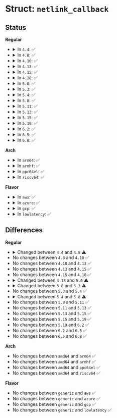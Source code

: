 # Struct: <code>netlink_callback</code>

## Status
<b>Regular</b>
<ul>
<li>
<details>
<summary>In <code>4.4</code>: ✅</summary>

```c
struct netlink_callback {
    struct sk_buff *skb;
    const struct nlmsghdr *nlh;
    int (*dump)(struct sk_buff *, struct netlink_callback *);
    int (*done)(struct netlink_callback *);
    void *data;
    struct module *module;
    u16 family;
    u16 min_dump_alloc;
    unsigned int prev_seq;
    unsigned int seq;
    long int args[6];
};
```
</details>
</li>
<li>
<details>
<summary>In <code>4.8</code>: ✅</summary>

```c
struct netlink_callback {
    struct sk_buff *skb;
    const struct nlmsghdr *nlh;
    int (*start)(struct netlink_callback *);
    int (*dump)(struct sk_buff *, struct netlink_callback *);
    int (*done)(struct netlink_callback *);
    void *data;
    struct module *module;
    u16 family;
    u16 min_dump_alloc;
    unsigned int prev_seq;
    unsigned int seq;
    long int args[6];
};
```
</details>
</li>
<li>
<details>
<summary>In <code>4.10</code>: ✅</summary>

```c
struct netlink_callback {
    struct sk_buff *skb;
    const struct nlmsghdr *nlh;
    int (*start)(struct netlink_callback *);
    int (*dump)(struct sk_buff *, struct netlink_callback *);
    int (*done)(struct netlink_callback *);
    void *data;
    struct module *module;
    u16 family;
    u16 min_dump_alloc;
    unsigned int prev_seq;
    unsigned int seq;
    long int args[6];
};
```
</details>
</li>
<li>
<details>
<summary>In <code>4.13</code>: ✅</summary>

```c
struct netlink_callback {
    struct sk_buff *skb;
    const struct nlmsghdr *nlh;
    int (*start)(struct netlink_callback *);
    int (*dump)(struct sk_buff *, struct netlink_callback *);
    int (*done)(struct netlink_callback *);
    void *data;
    struct module *module;
    u16 family;
    u16 min_dump_alloc;
    unsigned int prev_seq;
    unsigned int seq;
    long int args[6];
};
```
</details>
</li>
<li>
<details>
<summary>In <code>4.15</code>: ✅</summary>

```c
struct netlink_callback {
    struct sk_buff *skb;
    const struct nlmsghdr *nlh;
    int (*start)(struct netlink_callback *);
    int (*dump)(struct sk_buff *, struct netlink_callback *);
    int (*done)(struct netlink_callback *);
    void *data;
    struct module *module;
    u16 family;
    u16 min_dump_alloc;
    unsigned int prev_seq;
    unsigned int seq;
    long int args[6];
};
```
</details>
</li>
<li>
<details>
<summary>In <code>4.18</code>: ✅</summary>

```c
struct netlink_callback {
    struct sk_buff *skb;
    const struct nlmsghdr *nlh;
    int (*start)(struct netlink_callback *);
    int (*dump)(struct sk_buff *, struct netlink_callback *);
    int (*done)(struct netlink_callback *);
    void *data;
    struct module *module;
    u16 family;
    u16 min_dump_alloc;
    unsigned int prev_seq;
    unsigned int seq;
    long int args[6];
};
```
</details>
</li>
<li>
<details>
<summary>In <code>5.0</code>: ✅</summary>

```c
struct netlink_callback {
    struct sk_buff *skb;
    const struct nlmsghdr *nlh;
    int (*dump)(struct sk_buff *, struct netlink_callback *);
    int (*done)(struct netlink_callback *);
    void *data;
    struct module *module;
    struct netlink_ext_ack *extack;
    u16 family;
    u16 min_dump_alloc;
    bool strict_check;
    u16 answer_flags;
    unsigned int prev_seq;
    unsigned int seq;
    long int args[6];
};
```
</details>
</li>
<li>
<details>
<summary>In <code>5.3</code>: ✅</summary>

```c
struct netlink_callback {
    struct sk_buff *skb;
    const struct nlmsghdr *nlh;
    int (*dump)(struct sk_buff *, struct netlink_callback *);
    int (*done)(struct netlink_callback *);
    void *data;
    struct module *module;
    struct netlink_ext_ack *extack;
    u16 family;
    u16 min_dump_alloc;
    bool strict_check;
    u16 answer_flags;
    unsigned int prev_seq;
    unsigned int seq;
    u8 ctx[48];
    long int args[6];
};
```
</details>
</li>
<li>
<details>
<summary>In <code>5.4</code>: ✅</summary>

```c
struct netlink_callback {
    struct sk_buff *skb;
    const struct nlmsghdr *nlh;
    int (*dump)(struct sk_buff *, struct netlink_callback *);
    int (*done)(struct netlink_callback *);
    void *data;
    struct module *module;
    struct netlink_ext_ack *extack;
    u16 family;
    u16 min_dump_alloc;
    bool strict_check;
    u16 answer_flags;
    unsigned int prev_seq;
    unsigned int seq;
    u8 ctx[48];
    long int args[6];
};
```
</details>
</li>
<li>
<details>
<summary>In <code>5.8</code>: ✅</summary>

```c
struct netlink_callback {
    struct sk_buff *skb;
    const struct nlmsghdr *nlh;
    int (*dump)(struct sk_buff *, struct netlink_callback *);
    int (*done)(struct netlink_callback *);
    void *data;
    struct module *module;
    struct netlink_ext_ack *extack;
    u16 family;
    u16 answer_flags;
    u32 min_dump_alloc;
    unsigned int prev_seq;
    unsigned int seq;
    bool strict_check;
    u8 ctx[48];
    long int args[6];
};
```
</details>
</li>
<li>
<details>
<summary>In <code>5.11</code>: ✅</summary>

```c
struct netlink_callback {
    struct sk_buff *skb;
    const struct nlmsghdr *nlh;
    int (*dump)(struct sk_buff *, struct netlink_callback *);
    int (*done)(struct netlink_callback *);
    void *data;
    struct module *module;
    struct netlink_ext_ack *extack;
    u16 family;
    u16 answer_flags;
    u32 min_dump_alloc;
    unsigned int prev_seq;
    unsigned int seq;
    bool strict_check;
    u8 ctx[48];
    long int args[6];
};
```
</details>
</li>
<li>
<details>
<summary>In <code>5.13</code>: ✅</summary>

```c
struct netlink_callback {
    struct sk_buff *skb;
    const struct nlmsghdr *nlh;
    int (*dump)(struct sk_buff *, struct netlink_callback *);
    int (*done)(struct netlink_callback *);
    void *data;
    struct module *module;
    struct netlink_ext_ack *extack;
    u16 family;
    u16 answer_flags;
    u32 min_dump_alloc;
    unsigned int prev_seq;
    unsigned int seq;
    bool strict_check;
    u8 ctx[48];
    long int args[6];
};
```
</details>
</li>
<li>
<details>
<summary>In <code>5.15</code>: ✅</summary>

```c
struct netlink_callback {
    struct sk_buff *skb;
    const struct nlmsghdr *nlh;
    int (*dump)(struct sk_buff *, struct netlink_callback *);
    int (*done)(struct netlink_callback *);
    void *data;
    struct module *module;
    struct netlink_ext_ack *extack;
    u16 family;
    u16 answer_flags;
    u32 min_dump_alloc;
    unsigned int prev_seq;
    unsigned int seq;
    bool strict_check;
    u8 ctx[48];
    long int args[6];
};
```
</details>
</li>
<li>
<details>
<summary>In <code>5.19</code>: ✅</summary>

```c
struct netlink_callback {
    struct sk_buff *skb;
    const struct nlmsghdr *nlh;
    int (*dump)(struct sk_buff *, struct netlink_callback *);
    int (*done)(struct netlink_callback *);
    void *data;
    struct module *module;
    struct netlink_ext_ack *extack;
    u16 family;
    u16 answer_flags;
    u32 min_dump_alloc;
    unsigned int prev_seq;
    unsigned int seq;
    bool strict_check;
    u8 ctx[48];
    long int args[6];
};
```
</details>
</li>
<li>
<details>
<summary>In <code>6.2</code>: ✅</summary>

```c
struct netlink_callback {
    struct sk_buff *skb;
    const struct nlmsghdr *nlh;
    int (*dump)(struct sk_buff *, struct netlink_callback *);
    int (*done)(struct netlink_callback *);
    void *data;
    struct module *module;
    struct netlink_ext_ack *extack;
    u16 family;
    u16 answer_flags;
    u32 min_dump_alloc;
    unsigned int prev_seq;
    unsigned int seq;
    bool strict_check;
    u8 ctx[48];
    long int args[6];
};
```
</details>
</li>
<li>
<details>
<summary>In <code>6.5</code>: ✅</summary>

```c
struct netlink_callback {
    struct sk_buff *skb;
    const struct nlmsghdr *nlh;
    int (*dump)(struct sk_buff *, struct netlink_callback *);
    int (*done)(struct netlink_callback *);
    void *data;
    struct module *module;
    struct netlink_ext_ack *extack;
    u16 family;
    u16 answer_flags;
    u32 min_dump_alloc;
    unsigned int prev_seq;
    unsigned int seq;
    bool strict_check;
    u8 ctx[48];
    long int args[6];
};
```
</details>
</li>
<li>
<details>
<summary>In <code>6.8</code>: ✅</summary>

```c
struct netlink_callback {
    struct sk_buff *skb;
    const struct nlmsghdr *nlh;
    int (*dump)(struct sk_buff *, struct netlink_callback *);
    int (*done)(struct netlink_callback *);
    void *data;
    struct module *module;
    struct netlink_ext_ack *extack;
    u16 family;
    u16 answer_flags;
    u32 min_dump_alloc;
    unsigned int prev_seq;
    unsigned int seq;
    bool strict_check;
    u8 ctx[48];
    long int args[6];
};
```
</details>
</li>
</ul>
<b>Arch</b>
<ul>
<li>
<details>
<summary>In <code>arm64</code>: ✅</summary>

```c
struct netlink_callback {
    struct sk_buff *skb;
    const struct nlmsghdr *nlh;
    int (*dump)(struct sk_buff *, struct netlink_callback *);
    int (*done)(struct netlink_callback *);
    void *data;
    struct module *module;
    struct netlink_ext_ack *extack;
    u16 family;
    u16 min_dump_alloc;
    bool strict_check;
    u16 answer_flags;
    unsigned int prev_seq;
    unsigned int seq;
    u8 ctx[48];
    long int args[6];
};
```
</details>
</li>
<li>
<details>
<summary>In <code>armhf</code>: ✅</summary>

```c
struct netlink_callback {
    struct sk_buff *skb;
    const struct nlmsghdr *nlh;
    int (*dump)(struct sk_buff *, struct netlink_callback *);
    int (*done)(struct netlink_callback *);
    void *data;
    struct module *module;
    struct netlink_ext_ack *extack;
    u16 family;
    u16 min_dump_alloc;
    bool strict_check;
    u16 answer_flags;
    unsigned int prev_seq;
    unsigned int seq;
    u8 ctx[48];
    long int args[6];
};
```
</details>
</li>
<li>
<details>
<summary>In <code>ppc64el</code>: ✅</summary>

```c
struct netlink_callback {
    struct sk_buff *skb;
    const struct nlmsghdr *nlh;
    int (*dump)(struct sk_buff *, struct netlink_callback *);
    int (*done)(struct netlink_callback *);
    void *data;
    struct module *module;
    struct netlink_ext_ack *extack;
    u16 family;
    u16 min_dump_alloc;
    bool strict_check;
    u16 answer_flags;
    unsigned int prev_seq;
    unsigned int seq;
    u8 ctx[48];
    long int args[6];
};
```
</details>
</li>
<li>
<details>
<summary>In <code>riscv64</code>: ✅</summary>

```c
struct netlink_callback {
    struct sk_buff *skb;
    const struct nlmsghdr *nlh;
    int (*dump)(struct sk_buff *, struct netlink_callback *);
    int (*done)(struct netlink_callback *);
    void *data;
    struct module *module;
    struct netlink_ext_ack *extack;
    u16 family;
    u16 min_dump_alloc;
    bool strict_check;
    u16 answer_flags;
    unsigned int prev_seq;
    unsigned int seq;
    u8 ctx[48];
    long int args[6];
};
```
</details>
</li>
</ul>
<b>Flavor</b>
<ul>
<li>
<details>
<summary>In <code>aws</code>: ✅</summary>

```c
struct netlink_callback {
    struct sk_buff *skb;
    const struct nlmsghdr *nlh;
    int (*dump)(struct sk_buff *, struct netlink_callback *);
    int (*done)(struct netlink_callback *);
    void *data;
    struct module *module;
    struct netlink_ext_ack *extack;
    u16 family;
    u16 min_dump_alloc;
    bool strict_check;
    u16 answer_flags;
    unsigned int prev_seq;
    unsigned int seq;
    u8 ctx[48];
    long int args[6];
};
```
</details>
</li>
<li>
<details>
<summary>In <code>azure</code>: ✅</summary>

```c
struct netlink_callback {
    struct sk_buff *skb;
    const struct nlmsghdr *nlh;
    int (*dump)(struct sk_buff *, struct netlink_callback *);
    int (*done)(struct netlink_callback *);
    void *data;
    struct module *module;
    struct netlink_ext_ack *extack;
    u16 family;
    u16 min_dump_alloc;
    bool strict_check;
    u16 answer_flags;
    unsigned int prev_seq;
    unsigned int seq;
    u8 ctx[48];
    long int args[6];
};
```
</details>
</li>
<li>
<details>
<summary>In <code>gcp</code>: ✅</summary>

```c
struct netlink_callback {
    struct sk_buff *skb;
    const struct nlmsghdr *nlh;
    int (*dump)(struct sk_buff *, struct netlink_callback *);
    int (*done)(struct netlink_callback *);
    void *data;
    struct module *module;
    struct netlink_ext_ack *extack;
    u16 family;
    u16 min_dump_alloc;
    bool strict_check;
    u16 answer_flags;
    unsigned int prev_seq;
    unsigned int seq;
    u8 ctx[48];
    long int args[6];
};
```
</details>
</li>
<li>
<details>
<summary>In <code>lowlatency</code>: ✅</summary>

```c
struct netlink_callback {
    struct sk_buff *skb;
    const struct nlmsghdr *nlh;
    int (*dump)(struct sk_buff *, struct netlink_callback *);
    int (*done)(struct netlink_callback *);
    void *data;
    struct module *module;
    struct netlink_ext_ack *extack;
    u16 family;
    u16 min_dump_alloc;
    bool strict_check;
    u16 answer_flags;
    unsigned int prev_seq;
    unsigned int seq;
    u8 ctx[48];
    long int args[6];
};
```
</details>
</li>
</ul>

## Differences
<b>Regular</b>
<ul>
<li>
<details>
<summary>Changed between <code>4.4</code> and <code>4.8</code> ⚠️</summary>
<ul>
<li>
<b>Field added. </b>
<code>int (*start)(struct netlink_callback *)</code>
</li>
</ul>
</details>
</li>
<li>
No changes between <code>4.8</code> and <code>4.10</code> ✅
</li>
<li>
No changes between <code>4.10</code> and <code>4.13</code> ✅
</li>
<li>
No changes between <code>4.13</code> and <code>4.15</code> ✅
</li>
<li>
No changes between <code>4.15</code> and <code>4.18</code> ✅
</li>
<li>
<details>
<summary>Changed between <code>4.18</code> and <code>5.0</code> ⚠️</summary>
<ul>
<li>
<b>Field added. </b>
<code>struct netlink_ext_ack *extack</code>
</li>
<li>
<b>Field added. </b>
<code>bool strict_check</code>
</li>
<li>
<b>Field added. </b>
<code>u16 answer_flags</code>
</li>
<li>
<b>Field removed. </b>
<code>int (*start)(struct netlink_callback *)</code>
</li>
</ul>
</details>
</li>
<li>
<details>
<summary>Changed between <code>5.0</code> and <code>5.3</code> ⚠️</summary>
<ul>
<li>
<b>Field added. </b>
<code>u8 ctx[48]</code>
</li>
</ul>
</details>
</li>
<li>
No changes between <code>5.3</code> and <code>5.4</code> ✅
</li>
<li>
<details>
<summary>Changed between <code>5.4</code> and <code>5.8</code> ⚠️</summary>
<ul>
<li>
<b>Field type changed. </b>
<code>u16 min_dump_alloc</code> ➡️ <code>u32 min_dump_alloc</code>
</li>
</ul>
</details>
</li>
<li>
No changes between <code>5.8</code> and <code>5.11</code> ✅
</li>
<li>
No changes between <code>5.11</code> and <code>5.13</code> ✅
</li>
<li>
No changes between <code>5.13</code> and <code>5.15</code> ✅
</li>
<li>
No changes between <code>5.15</code> and <code>5.19</code> ✅
</li>
<li>
No changes between <code>5.19</code> and <code>6.2</code> ✅
</li>
<li>
No changes between <code>6.2</code> and <code>6.5</code> ✅
</li>
<li>
No changes between <code>6.5</code> and <code>6.8</code> ✅
</li>
</ul>
<b>Arch</b>
<ul>
<li>
No changes between <code>amd64</code> and <code>arm64</code> ✅
</li>
<li>
No changes between <code>amd64</code> and <code>armhf</code> ✅
</li>
<li>
No changes between <code>amd64</code> and <code>ppc64el</code> ✅
</li>
<li>
No changes between <code>amd64</code> and <code>riscv64</code> ✅
</li>
</ul>
<b>Flavor</b>
<ul>
<li>
No changes between <code>generic</code> and <code>aws</code> ✅
</li>
<li>
No changes between <code>generic</code> and <code>azure</code> ✅
</li>
<li>
No changes between <code>generic</code> and <code>gcp</code> ✅
</li>
<li>
No changes between <code>generic</code> and <code>lowlatency</code> ✅
</li>
</ul>
